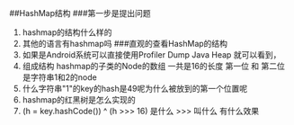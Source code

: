##HashMap结构
###第一步是提出问题
1. hashmap的结构什么样的
2. 其他的语言有hashmap吗
###直观的查看HashMap的结构
1. 如果是Android系统可以直接使用Profiler Dump Java Heap 就可以看到，
2. 组成结构 hashmap的子类的Node的数组 一共是16的长度 第一位 和 第二位是字符串1和2的node
3. 什么字符串"1"的key的hash是49呢为什么被放到的第一个位置呢
4. hashmap的红黑树是怎么实现的
5. (h = key.hashCode()) ^ (h >>> 16) 是什么 >>> 叫什么 有什么效果
